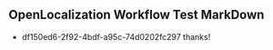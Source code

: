 ## OpenLocalization Workflow Test MarkDown
* df150ed6-2f92-4bdf-a95c-74d0202fc297 
thanks!<!--HONumber=Mar16_HO2-->

